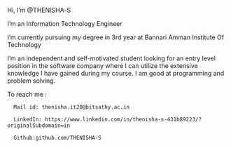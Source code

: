   Hi, I’m @THENISHA-S
  
  I’m an Information Technology Engineer
  
  I’m currently pursuing my degree in 3rd year at Bannari Amman Institute Of Technology
  
  I’m an independent and self-motivated student looking for an entry level position in the software company where I can utilize the extensive knowledge I have gained       during my course. I am good at programming and problem solving.
  
  To reach me :
   
      Mail id: thenisha.it20@bitsathy.ac.in
      
      LinkedIn: https://www.linkedin.com/in/thenisha-s-431b89223/?originalSubdomain=in
      
      Github:github.com/THENISHA-S

